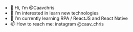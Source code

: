 - 👋 Hi, I’m @Caavchris
- 👀 I’m interested in learn new technologies
- 🌱 I’m currently learning RPA / ReactJS and React Native
- 📫 How to reach me: instagram @caav_chris

<!---
Caavchris/Caavchris is a ✨ special ✨ repository because its `README.md` (this file) appears on your GitHub profile.
You can click the Preview link to take a look at your changes.
--->
